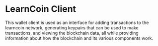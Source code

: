 # LearnCoin Client

This wallet client is used as an interface for adding transactions to the learncoin network, generating keypairs that can be used to make transactions, and viewing the blockchain data, all while providing information about how the blockchain and its various components work.